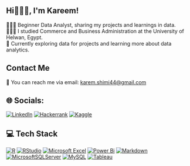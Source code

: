 ## Hi🙋🏻‍♂️, I'm Kareem!
🕵🏻‍♂️ Beginner Data Analyst, sharing my projects and learnings in data.<br/>
👨🏻‍🎓 I studied Commerce and Business Administration at the University of Helwan, Egypt.<br/>
💭 Currently exploring data for projects and learning more about data analytics.<br/>

## Contact Me
📧 You can reach me via email: [karem.shimi44@gmail.com](mailto:karem.shimi44@gmail.com)

## 🌐 Socials:
[![LinkedIn](https://img.shields.io/badge/LinkedIn-%230077B5.svg?logo=linkedin&logoColor=white)](https://linkedin.com/in/kareemmohamed44) 
[![Hackerrank](https://img.shields.io/badge/-Hackerrank-2EC866?&logo=HackerRank&logoColor=white)](https://www.hackerrank.com/profile/karem_shimi)
[![Kaggle](https://img.shields.io/badge/Kaggle-035a7d?logo=kaggle&logoColor=white)](https://www.kaggle.com/karemelshimi)
## 💻 Tech Stack
[![R](https://img.shields.io/badge/r-%23276DC3.svg?style=flat&logo=r&logoColor=white)](https://www.r-project.org/)
[![RStudio](https://img.shields.io/badge/RStudio-4285F4?style=flat&logo=rstudio&logoColor=white)](https://posit.co/download/rstudio-desktop/)
[![Microsoft Excel](https://img.shields.io/badge/Microsoft_Excel-217346?style=flat&logo=microsoft-excel&logoColor=white)](https://www.microsoft.com/en-us/microsoft-365/excel)
[![Power Bi](https://img.shields.io/badge/power_bi-F2C811?style=flat&logo=powerbi&logoColor=black)](https://www.microsoft.com/en-us/power-platform/products/power-bi)
[![Markdown](https://img.shields.io/badge/markdown-%23000000.svg?style=flat&logo=markdown&logoColor=white)](https://www.markdownguide.org/)
[![MicrosoftSQLServer](https://img.shields.io/badge/Microsoft%20SQL%20Server-CC2927?style=flat&logo=microsoft%20sql%20server&logoColor=white)](https://learn.microsoft.com/en-us/sql/ssms/download-sql-server-management-studio-ssms?view=sql-server-ver16)
[![MySQL](https://img.shields.io/badge/mysql-4479A1.svg?style=flat&logo=mysql&logoColor=white)](https://www.mysql.com/)
[![Tableau](https://img.shields.io/badge/tableau-E97627.svg?style=flat&logo=tableau&logoColor=white)](https://www.tableau.com/)



<!-- Proudly created with GPRM ( https://gprm.itsvg.in ) -->
